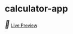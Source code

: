 # calculator-app

<i style="font-size:24px" class="fa">&#xf0a4;</i> <a href="https://zippy-flan-646aae.netlify.app/" target="_blank" >Live Preview</a>
